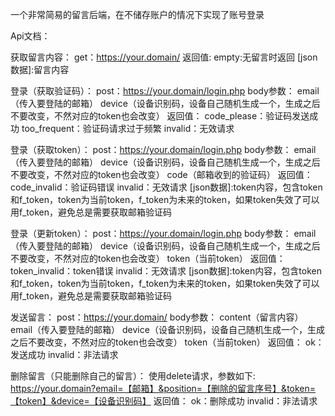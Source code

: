 一个非常简易的留言后端，在不储存账户的情况下实现了账号登录

Api文档：

获取留言内容：
get：https://your.domain/
返回值:
empty:无留言时返回
[json数据]:留言内容


登录（获取验证码）：
post：https://your.domain/login.php
body参数：
email（传入要登陆的邮箱）
device（设备识别码，设备自己随机生成一个，生成之后不要改变，不然对应的token也会改变）
返回值：
code_please：验证码发送成功
too_frequent：验证码请求过于频繁
invalid：无效请求


登录（获取token）：
post：https://your.domain/login.php
body参数：
email（传入要登陆的邮箱）
device（设备识别码，设备自己随机生成一个，生成之后不要改变，不然对应的token也会改变）
code（邮箱收到的验证码）
返回值：
code_invalid：验证码错误
invalid：无效请求
[json数据]:token内容，包含token和f_token，token为当前token，f_token为未来的token，如果token失效了可以用f_token，避免总是需要获取邮箱验证码


登录（更新token）：
post：https://your.domain/login.php
body参数：
email（传入要登陆的邮箱）
device（设备识别码，设备自己随机生成一个，生成之后不要改变，不然对应的token也会改变）
token（当前token）
返回值：
token_invalid：token错误
invalid：无效请求
[json数据]:token内容，包含token和f_token，token为当前token，f_token为未来的token，如果token失效了可以用f_token，避免总是需要获取邮箱验证码


发送留言：
post：https://your.domain/
body参数：
content（留言内容）
email（传入要登陆的邮箱）
device（设备识别码，设备自己随机生成一个，生成之后不要改变，不然对应的token也会改变）
token（当前token）
返回值：
ok：发送成功
invalid：非法请求


删除留言（只能删除自己的留言）：
使用delete请求，参数如下:
https://your.domain?email=【邮箱】&position=【删除的留言序号】&token=【token】&device=【设备识别码】
返回值：
ok：删除成功
invalid：非法请求